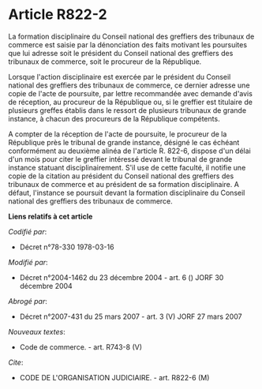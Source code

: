 # Article R822-2

La formation disciplinaire du Conseil national des greffiers des tribunaux de commerce est saisie par la dénonciation des
faits motivant les poursuites que lui adresse soit le président du Conseil national des greffiers des tribunaux de commerce,
soit le procureur de la République.

Lorsque l'action disciplinaire est exercée par le président du Conseil national des greffiers des tribunaux de commerce, ce
dernier adresse une copie de l'acte de poursuite, par lettre recommandée avec demande d'avis de réception, au procureur de la
République ou, si le greffier est titulaire de plusieurs greffes établis dans le ressort de plusieurs tribunaux de grande
instance, à chacun des procureurs de la République compétents.

A compter de la réception de l'acte de poursuite, le procureur de la République près le tribunal de grande instance, désigné
le cas échéant conformément au deuxième alinéa de l'article R. 822-6, dispose d'un délai d'un mois pour citer le greffier
intéressé devant le tribunal de grande instance statuant disciplinairement. S'il use de cette faculté, il notifie une copie
de la citation au président du Conseil national des greffiers des tribunaux de commerce et au président de sa formation
disciplinaire. A défaut, l'instance se poursuit devant la formation disciplinaire du Conseil national des greffiers des
tribunaux de commerce.

**Liens relatifs à cet article**

_Codifié par_:

  - Décret n°78-330 1978-03-16

_Modifié par_:

  - Décret n°2004-1462 du 23 décembre 2004 - art. 6 () JORF 30 décembre 2004

_Abrogé par_:

  - Décret n°2007-431 du 25 mars 2007 - art. 3 (V) JORF 27 mars 2007

_Nouveaux textes_:

  - Code de commerce. - art. R743-8 (V)

_Cite_:

  - CODE DE L'ORGANISATION JUDICIAIRE. - art. R822-6 (M)

